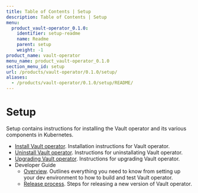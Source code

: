 ```yaml
---
title: Table of Contents | Setup
description: Table of Contents | Setup
menu:
  product_vault-operator_0.1.0:
    identifier: setup-readme
    name: Readme
    parent: setup
    weight: -1
product_name: vault-operator
menu_name: product_vault-operator_0.1.0
section_menu_id: setup
url: /products/vault-operator/0.1.0/setup/
aliases:
  - /products/vault-operator/0.1.0/setup/README/
---
```

# Setup

Setup contains instructions for installing the Vault operator and its various components in Kubernetes.

- [Install Vault operator](/docs/setup/install.md). Installation instructions for Vault operator.
- [Uninstall Vault operator](/docs/setup/uninstall.md). Instructions for uninstallating Vault operator.
- [Upgrading Vault operator](/docs/setup/upgrade.md). Instructions for upgrading Vault operator.
- Developer Guide
  - [Overview](/docs/setup/developer-guide/overview.md). Outlines everything you need to know from setting up your dev environment to how to build and test Vault operator.
  - [Release process](/docs/setup/developer-guide/release.md). Steps for releasing a new version of Vault operator.

